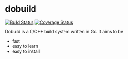 # dobuild

[![Build Status](https://travis-ci.org/russelltg/dobuild.svg?branch=master)](https://travis-ci.org/russelltg/dobuild) [![Coverage Status](https://coveralls.io/repos/github/russelltg/dobuild/badge.svg?branch=master)](https://coveralls.io/github/russelltg/dobuild?branch=master)

Dobuild is a C/C++ build system written in Go. It aims to be
* fast
* easy to learn
* easy to install
